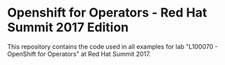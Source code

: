 # Openshift for Operators - Red Hat Summit 2017 Edition
This repository contains the code used in all examples for lab "L100070 - OpenShift for Operators" at Red Hat Summit 2017.
